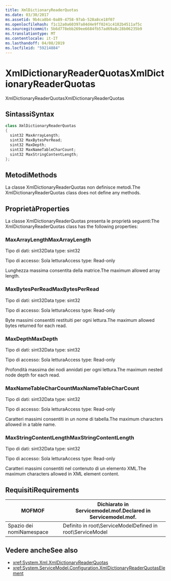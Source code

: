 ```yaml
---
title: XmlDictionaryReaderQuotas
ms.date: 03/30/2017
ms.assetid: 9b4ca8b4-0a89-4758-97ab-528a8ce18f07
ms.openlocfilehash: f1c12a0a60397a84d4e9ff0241c4182b4511af5c
ms.sourcegitcommit: 5b6d778ebb269ee6684fb57ad69a8c28b06235b9
ms.translationtype: MT
ms.contentlocale: it-IT
ms.lasthandoff: 04/08/2019
ms.locfileid: "59214884"
---
```

# <a name="xmldictionaryreaderquotas"></a><span data-ttu-id="f3a04-102">XmlDictionaryReaderQuotas</span><span class="sxs-lookup"><span data-stu-id="f3a04-102">XmlDictionaryReaderQuotas</span></span>
<span data-ttu-id="f3a04-103">XmlDictionaryReaderQuotas</span><span class="sxs-lookup"><span data-stu-id="f3a04-103">XmlDictionaryReaderQuotas</span></span>  
  
## <a name="syntax"></a><span data-ttu-id="f3a04-104">Sintassi</span><span class="sxs-lookup"><span data-stu-id="f3a04-104">Syntax</span></span>  
  
```csharp
class XmlDictionaryReaderQuotas  
{  
  sint32 MaxArrayLength;  
  sint32 MaxBytesPerRead;  
  sint32 MaxDepth;  
  sint32 MaxNameTableCharCount;  
  sint32 MaxStringContentLength;  
};  
```  
  
## <a name="methods"></a><span data-ttu-id="f3a04-105">Metodi</span><span class="sxs-lookup"><span data-stu-id="f3a04-105">Methods</span></span>  
 <span data-ttu-id="f3a04-106">La classe XmlDictionaryReaderQuotas non definisce metodi.</span><span class="sxs-lookup"><span data-stu-id="f3a04-106">The XmlDictionaryReaderQuotas class does not define any methods.</span></span>  
  
## <a name="properties"></a><span data-ttu-id="f3a04-107">Proprietà</span><span class="sxs-lookup"><span data-stu-id="f3a04-107">Properties</span></span>  
 <span data-ttu-id="f3a04-108">La classe XmlDictionaryReaderQuotas presenta le proprietà seguenti:</span><span class="sxs-lookup"><span data-stu-id="f3a04-108">The XmlDictionaryReaderQuotas class has the following properties:</span></span>  
  
### <a name="maxarraylength"></a><span data-ttu-id="f3a04-109">MaxArrayLength</span><span class="sxs-lookup"><span data-stu-id="f3a04-109">MaxArrayLength</span></span>  
 <span data-ttu-id="f3a04-110">Tipo di dati: sint32</span><span class="sxs-lookup"><span data-stu-id="f3a04-110">Data type: sint32</span></span>  
  
 <span data-ttu-id="f3a04-111">Tipo di accesso: Sola lettura</span><span class="sxs-lookup"><span data-stu-id="f3a04-111">Access type: Read-only</span></span>  
  
 <span data-ttu-id="f3a04-112">Lunghezza massima consentita della matrice.</span><span class="sxs-lookup"><span data-stu-id="f3a04-112">The maximum allowed array length.</span></span>  
  
### <a name="maxbytesperread"></a><span data-ttu-id="f3a04-113">MaxBytesPerRead</span><span class="sxs-lookup"><span data-stu-id="f3a04-113">MaxBytesPerRead</span></span>  
 <span data-ttu-id="f3a04-114">Tipo di dati: sint32</span><span class="sxs-lookup"><span data-stu-id="f3a04-114">Data type: sint32</span></span>  
  
 <span data-ttu-id="f3a04-115">Tipo di accesso: Sola lettura</span><span class="sxs-lookup"><span data-stu-id="f3a04-115">Access type: Read-only</span></span>  
  
 <span data-ttu-id="f3a04-116">Byte massimi consentiti restituiti per ogni lettura.</span><span class="sxs-lookup"><span data-stu-id="f3a04-116">The maximum allowed bytes returned for each read.</span></span>  
  
### <a name="maxdepth"></a><span data-ttu-id="f3a04-117">MaxDepth</span><span class="sxs-lookup"><span data-stu-id="f3a04-117">MaxDepth</span></span>  
 <span data-ttu-id="f3a04-118">Tipo di dati: sint32</span><span class="sxs-lookup"><span data-stu-id="f3a04-118">Data type: sint32</span></span>  
  
 <span data-ttu-id="f3a04-119">Tipo di accesso: Sola lettura</span><span class="sxs-lookup"><span data-stu-id="f3a04-119">Access type: Read-only</span></span>  
  
 <span data-ttu-id="f3a04-120">Profondità massima dei nodi annidati per ogni lettura.</span><span class="sxs-lookup"><span data-stu-id="f3a04-120">The maximum nested node depth for each read.</span></span>  
  
### <a name="maxnametablecharcount"></a><span data-ttu-id="f3a04-121">MaxNameTableCharCount</span><span class="sxs-lookup"><span data-stu-id="f3a04-121">MaxNameTableCharCount</span></span>  
 <span data-ttu-id="f3a04-122">Tipo di dati: sint32</span><span class="sxs-lookup"><span data-stu-id="f3a04-122">Data type: sint32</span></span>  
  
 <span data-ttu-id="f3a04-123">Tipo di accesso: Sola lettura</span><span class="sxs-lookup"><span data-stu-id="f3a04-123">Access type: Read-only</span></span>  
  
 <span data-ttu-id="f3a04-124">Caratteri massimi consentiti in un nome di tabella.</span><span class="sxs-lookup"><span data-stu-id="f3a04-124">The maximum characters allowed in a table name.</span></span>  
  
### <a name="maxstringcontentlength"></a><span data-ttu-id="f3a04-125">MaxStringContentLength</span><span class="sxs-lookup"><span data-stu-id="f3a04-125">MaxStringContentLength</span></span>  
 <span data-ttu-id="f3a04-126">Tipo di dati: sint32</span><span class="sxs-lookup"><span data-stu-id="f3a04-126">Data type: sint32</span></span>  
  
 <span data-ttu-id="f3a04-127">Tipo di accesso: Sola lettura</span><span class="sxs-lookup"><span data-stu-id="f3a04-127">Access type: Read-only</span></span>  
  
 <span data-ttu-id="f3a04-128">Caratteri massimi consentiti nel contenuto di un elemento XML.</span><span class="sxs-lookup"><span data-stu-id="f3a04-128">The maximum characters allowed in XML element content.</span></span>  
  
## <a name="requirements"></a><span data-ttu-id="f3a04-129">Requisiti</span><span class="sxs-lookup"><span data-stu-id="f3a04-129">Requirements</span></span>  
  
|<span data-ttu-id="f3a04-130">MOF</span><span class="sxs-lookup"><span data-stu-id="f3a04-130">MOF</span></span>|<span data-ttu-id="f3a04-131">Dichiarato in Servicemodel.mof.</span><span class="sxs-lookup"><span data-stu-id="f3a04-131">Declared in Servicemodel.mof.</span></span>|  
|---------|-----------------------------------|  
|<span data-ttu-id="f3a04-132">Spazio dei nomi</span><span class="sxs-lookup"><span data-stu-id="f3a04-132">Namespace</span></span>|<span data-ttu-id="f3a04-133">Definito in root\ServiceModel</span><span class="sxs-lookup"><span data-stu-id="f3a04-133">Defined in root\ServiceModel</span></span>|  
  
## <a name="see-also"></a><span data-ttu-id="f3a04-134">Vedere anche</span><span class="sxs-lookup"><span data-stu-id="f3a04-134">See also</span></span>

- <xref:System.Xml.XmlDictionaryReaderQuotas>
- <xref:System.ServiceModel.Configuration.XmlDictionaryReaderQuotasElement>
